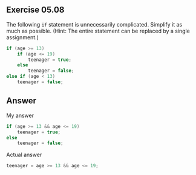 ## Exercise 05.08
The following ```if``` statement is unnecessarily complicated. Simplify it as much as possible. (Hint: The entire statement can be replaced by a single assignment.)
```C
if (age >= 13)
    if (age <= 19)
        teenager = true;
    else
        teenager = false;
else if (age < 13)
    teenager = false;
```

## Answer
My answer
```C
if (age >= 13 && age <= 19)
    teenager = true;
else
    teenager = false;
```

Actual answer
```C
teenager = age >= 13 && age <= 19;
```
